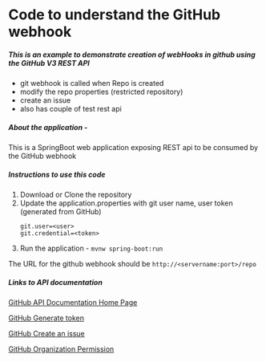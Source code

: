 # Code to understand the GitHub webhook 
##### This is an example to demonstrate creation of webHooks in github using the GitHub V3 REST API
  - git webhook is called when Repo is created
  - modify the repo properties (restricted repository)
  - create an issue
  - also has couple of test rest api 
  
##### About the application -
  This is a SpringBoot web application exposing REST api to be consumed by the GitHub webhook
  
##### Instructions to use this code
1. Download or Clone the repository
2. Update the application.properties with git user name, user token (generated from GitHub)
    ```
    git.user=<user>
    git.credential=<token>
    ```
3. Run the application - 
  `mvnw spring-boot:run`
  
The URL for the github webhook should be
`http://<servername:port>/repo`

##### Links to API documentation 
[GitHub API Documentation Home Page](https://developer.github.com/v3/auth/)

[GitHub Generate token](https://help.github.com/en/github/authenticating-to-github/creating-a-personal-access-token-for-the-command-line)

[GitHub Create an issue](https://developer.github.com/v3/issues/#create-an-issue)

[GitHub Organization Permission](https://help.github.com/en/github/setting-up-and-managing-organizations-and-teams/repository-permission-levels-for-an-organization)



